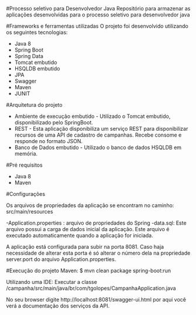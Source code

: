#Processo seletivo para Desenvolvedor Java
Repositório para armazenar as aplicações desenvolvidas para o processo seletivo para desenvolvedor java

#Frameworks e ferramentas utilizadas
O projeto foi desenvolvido utilizando os seguintes tecnologias:
- Java 8
- Spring Boot
- Spring Data
- Tomcat embutido
- HSQLDB embutido
- JPA
- Swagger
- Maven
- JUNIT

#Arquitetura do projeto
- Ambiente de execução embutido - Utilizado o Tomcat embutido, disponibilizado pelo SpringBoot.
- REST - Esta aplicação disponibiliza um serviço REST para disponibilizar recursos de uma API de cadastro de campanhas. Recebe consome e responde no formato JSON.
- Banco de Dados embutido - Utilizado o banco de dados HSQLDB em memória.

#Pré requisitos
- Java 8
- Maven
	
#Configurações

Os arquivos de propriedades da aplicação se encontram no caminho: src/main/resources

-Application.properties : arquivo de propriedades do Spring
-data.sql: Este arquivo possui a carga de dados inicial da aplicação. Este arquivo é executado automaticamente quando a aplicação for iniciada.

A aplicação está configurada para subir na porta 8081. Caso haja necessidade de alterar esta porta é só alterar o número dela na propriedade server.port do arquivo Application.properties.

#Execução do projeto
Maven: $ mvn clean package spring-boot:run

Utilizando uma IDE: Executar a classe /campanha/src/main/java/br/com/tgolopes/CampanhaApplication.java

No seu browser digite http://localhost:8081/swagger-ui.html por aqui você verá a documentação dos serviços da API.
